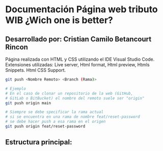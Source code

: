 # Documentación Página web tributo WIB ¿Wich one is better? 
## Desarrollado por: Cristian Camilo Betancourt Rincon 

Página realizada con HTML y CSS utilizando el IDE Visual Studio Code. 
Extensiones utilizadas: Live server, Html format, Html preview, Htmls Snippets. Html CSS Support.

```sh
git push <Nombre Remoto> <Branch (Rama)>

# Ejemplo
# En el caso de clonar un repositorio de la web (GitHub,
# GitLab o BitBucket) el nombre del remoto suele ser "origin"
git push origin main

# Siempre se debe specificar la rama actual
# si se encuentra en una rama de nombre feat/reset-password
# se debe hacer push a esa rama en el origen
git push origin feat/reset-password
```



## Estructura principal: 
<!--<head>
      <meta charset="UTF-8">
      <meta http-equiv="X-UA-Compatible" content="IE=edge">
      <meta name="viewport" content="width=device-width, initial-scale=1.0">
    <link href="https://cdn.jsdelivr.net/npm/bootstrap@5.2.1/dist/css/bootstrap.min.css" rel="stylesheet" integrity="sha384-iYQeCzEYFbKjA/T2uDLTpkwGzCiq6soy8tYaI1GyVh/UjpbCx/TYkiZhlZB6+fzT" crossorigin="anonymous">
      <link rel="stylesheet" href="/Css/style.css">
      <title>Wich One Is Better</title>
    <link rel="icon" type="image/x-icon" href="/img/WIBlogo.png">
  </head>-->
